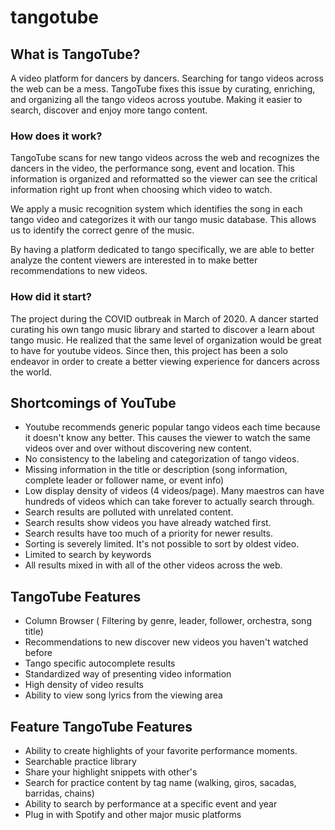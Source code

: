 # tangotube

## What is TangoTube?

A video platform for dancers by dancers. Searching for tango videos across the web can be a mess. TangoTube fixes this issue by curating, enriching, and organizing all the tango videos across youtube. Making it easier to search, discover and enjoy more tango content. 

### How does it work?

TangoTube scans for new tango videos across the web and recognizes the dancers in the video, the performance song, event and location. This information is organized and reformatted so the viewer can see the critical information right up front when choosing which video to watch. 

We apply a music recognition system which identifies the song in each tango video and categorizes it with our tango music database. This allows us to identify the correct genre of the music.

By having a platform dedicated to tango specifically, we are able to better analyze the content viewers are interested in to make better recommendations to new videos.

### How did it start?

The project during the COVID outbreak in March of 2020. A dancer started curating his own tango music library and started to discover a learn about tango music. He realized that the same level of organization would be great to have for youtube videos. Since then, this project has been a solo endeavor in order to create a better viewing experience for dancers across the world.

## Shortcomings of YouTube

- Youtube recommends generic popular tango videos each time because it doesn't know any better. This causes the viewer to watch the same videos over and over without discovering new content.
- No consistency to the labeling and categorization of tango videos.
- Missing information in the title or description (song information, complete leader or follower name, or event info)
- Low display density of videos (4 videos/page). Many maestros can have hundreds of videos which can take forever to actually search through.
- Search results are polluted with unrelated content.
- Search results show videos you have already watched first.
- Search results have too much of a priority for newer results.
- Sorting is severely limited. It's not possible to sort by oldest video.
- Limited to search by keywords
- All results mixed in with all of the other videos across the web.

## TangoTube Features

- Column Browser ( Filtering by genre, leader, follower, orchestra, song title)
- Recommendations to new discover new videos you haven't watched before
- Tango specific autocomplete results
- Standardized way of presenting video information
- High density of video results
- Ability to view song lyrics from the viewing area

## Feature TangoTube Features

- Ability to create highlights of your favorite performance moments.
- Searchable practice library
- Share your highlight snippets with other's
- Search for practice content by tag name (walking, giros, sacadas, barridas, chains)
- Ability to search by performance at a specific event and year
- Plug in with Spotify and other major music platforms
